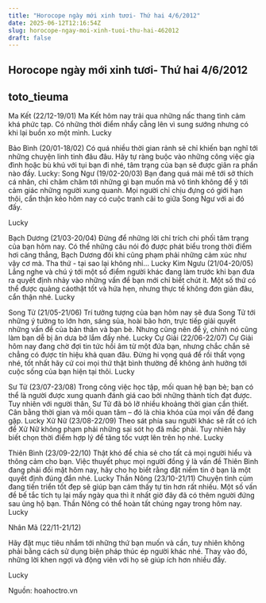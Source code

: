 ```yaml
---
title: "Horocope ngày mới xinh tươi- Thứ hai 4/6/2012"
date: 2025-06-12T12:16:54Z
slug: horocope-ngay-moi-xinh-tuoi-thu-hai-462012
draft: false
---
```


## Horocope ngày mới xinh tươi- Thứ hai 4/6/2012

## toto_tieuma

Ma Kết (22/12-19/01)
Ma Kết hôm nay trải qua những nấc thang tình cảm khá phức tạp. Có những thời điểm nhẩy cẫng lên vì sung sướng nhưng có khi lại buồn xo một mình.
Lucky  

 
Bảo Bình (20/01-18/02) 
Có quá nhiều thời gian rảnh sẽ chỉ khiến bạn nghĩ tới những chuyện linh tinh đâu đâu. Hãy tự ràng buộc vào những công việc gia đình hoặc bù khú với tụi bạn đi nhé, tâm trạng của bạn sẽ được giãn ra phần nào đấy. 
Lucky: 
  Song Ngư (19/02-20/03)
Bạn đang quá mải mê tới sở thích cá nhân, chỉ chăm chăm tới những gì bạn muốn mà vô tình không để ý tới cảm giác những người xung quanh. Mọi người chỉ chịu đựng có giới hạn thôi, cẩn thận kẻo hôm nay có cuộc tranh cãi to giữa Song Ngư với ai đó đấy.

Lucky 
  
 

 
Bạch Dương (21/03-20/04) 
Đừng để những lời chỉ trích chi phối tâm trạng của bạn hôm nay. Có thể những câu nói đó được phát biểu trong thời điểm hơi căng thẳng, Bạch Dương đôi khi cũng phạm phải những cảm xúc như vậy cơ mà. Tha thứ - tại sao lại không nhỉ… 
Lucky 
  Kim Ngưu (21/04-20/05)  
Lắng nghe và chú ý tới một số điểm người khác đang làm trước khi bạn đưa ra quyết định nhảy vào những vấn đề bạn mới chỉ biết chút ít. Một số thứ có thể được quảng cáothật tốt và hứa hẹn, nhưng thực tế không đơn giản đâu, cẩn thận nhé. 
Lucky  

 
Song Tử (21/05-21/06) 
Trí tưởng tượng của bạn hôm nay sẽ đưa Song Tử tới những ý tưởng to lớn hơn, sáng sủa, hoài bão hơn, trực tiếp giải quyết những vấn đề của bản thân và bạn bè. Nhưng cũng nên để ý, chính nó cũng làm bạn dễ bị ăn dưa bở lắm đấy nhé. 
Lucky 
Cự Giải (22/06-22/07) 
Cự Giải hôm nay đang chờ đợi tin tức hồi âm từ một đứa bạn, nhưng chắc chắn sẽ chẳng có được tín hiệu khả quan đâu. Đừng hi vọng quá để rồi thất vọng nhé, tốt nhất hãy cứ coi mọi thứ thật bình thường để không ảnh hưởng tới cuộc sống của bạn hiện tại thôi. 
Lucky  

 
Sư Tử (23/07-23/08)
Trong công việc học tập, mối quan hệ bạn bè; bạn có thể là người được xung quanh đánh giá cao bởi những thành tích đạt được. Tuy nhiên với người thân, Sư Tử đã bỏ lỡ nhiều khoảng thời gian cần thiết. Cân bằng thời gian và mối quan tâm – đó là chìa khóa của mọi vấn đề đang gặp. 
Lucky 
Xử Nữ (23/08-22/09) 
Theo sát phía sau người khác sẽ rất có ích để Xử Nữ không phạm phải những sai sót họ đã mắc phải. Tuy nhiên hãy biết chọn thời điểm hợp lý để tăng tốc vượt lên trên họ nhé.
Lucky  

 
Thiên Bình (23/09-22/10) 
Thật khó để chia sẻ cho tất cả mọi người hiểu và thông cảm cho bạn. Việc thuyết phục mọi người đồng ý là vấn đề Thiên Bình đang phải đối mặt hôm nay, hãy cho họ biết rằng đặt niềm tin ở bạn là một quyết định đúng đắn nhé. 
Lucky 
Thần Nông (23/10-21/11) 
Chuyện tình củm đang tiến triển tốt đẹp sẽ giúp bạn cảm thấy tự tin hơn rất nhiều. Một số vấn đề bế tắc tích tụ lại mấy ngày qua thì ít nhất giờ đây đã có thêm người đứng sau ủng hộ bạn. Thần Nông có thể hoàn tất chúng ngay trong hôm nay. 
Lucky  
 

 

 
  
Nhân Mã (22/11-21/12) 
 
Hãy đặt mục tiêu nhắm tới những thứ bạn muốn và cần, tuy nhiên không phải bằng cách sử dụng biện pháp thúc ép người khác nhé. Thay vào đó, những lời khen ngợi và động viên với họ sẽ giúp ích hơn nhiều đấy.

Lucky 
 
 
Nguồn: hoahoctro.vn